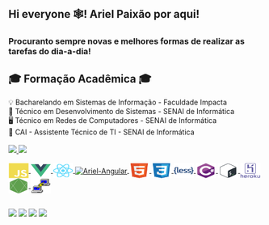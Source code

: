 ## Hi everyone 🕸️! Ariel Paixão por aqui! 
### Procuranto sempre novas e melhores formas de realizar as tarefas do dia-a-dia!
<div>
  <h2>🎓 Formação Acadêmica 🎓</h2>
 💡  Bacharelando em Sistemas de Informação - Faculdade Impacta <br>
 🚀  Técnico em Desenvolvimento de Sistemas - SENAI de Informática <br>
 🖥️  Técnico em Redes de Computadores - SENAI de Informática <br>
 💾  CAI - Assistente Técnico de TI - SENAI de Informática <br>
</div>

<br>

<div>
  <a href="https://github.com/arielmn22">
  <img height="180em" src="https://github-readme-stats.vercel.app/api?username=arielmn22&show_icons=true&theme=dark&include_all_commits=true&count_private=true"/>
  <img height="180em" src="https://github-readme-stats.vercel.app/api/top-langs/?username=arielmn22&layout=compact&langs_count=7&theme=dark"/>
</div>
<div style="display: inline_block"><br>
  <img align="center" alt="Ariel-Js" height="30" width="40" src="https://raw.githubusercontent.com/devicons/devicon/master/icons/javascript/javascript-plain.svg">
  <img align="center" alt="Ariel-Vue" height="30" width="40" src="https://raw.githubusercontent.com/devicons/devicon/master/icons/vuejs/vuejs-original.svg">
  <img align="center" alt="Ariel-React" height="30" width="40" src="https://raw.githubusercontent.com/devicons/devicon/master/icons/react/react-original.svg">
  <img align="center" alt="Ariel-Angular" height="30" width="40" src="https://cdn.jsdelivr.net/gh/devicons/devicon@latest/icons/angularjs/angularjs-original.svg" />
  <img align="center" alt="Ariel-HTML" height="30" width="40" src="https://raw.githubusercontent.com/devicons/devicon/master/icons/html5/html5-original.svg">
  <img align="center" alt="Ariel-CSS" height="30" width="40" src="https://raw.githubusercontent.com/devicons/devicon/master/icons/css3/css3-original.svg">
  <img align="center" alt="Ariel-Less" height="30" width="40" src="https://raw.githubusercontent.com/devicons/devicon/master/icons/less/less-plain-wordmark.svg">
  <img align="center" alt="Ariel-Csharp" height="30" width="40" src="https://raw.githubusercontent.com/devicons/devicon/master/icons/csharp/csharp-original.svg">
  <img align="center" alt="Ariel-Bash" height="30" width="40" src="https://raw.githubusercontent.com/devicons/devicon/master/icons/bash/bash-original.svg">
  <img align="center" alt="Ariel-Heroku" height="30" width="40" src="https://raw.githubusercontent.com/devicons/devicon/master/icons/heroku/heroku-original-wordmark.svg">
  <img align="center" alt="Ariel-Less" height="30" width="40" src="https://raw.githubusercontent.com/devicons/devicon/master/icons/nodejs/nodejs-plain.svg">
  <img align="center" alt="Ariel-Less" height="30" width="40" src="https://raw.githubusercontent.com/devicons/devicon/master/icons/putty/putty-original.svg">
</div>
  
  ##
 
<div> 
  
  <a href = "mailto:arielpaixao10@gmail.com"><img src="https://img.shields.io/badge/-Gmail-%23333?style=for-the-badge&logo=gmail&logoColor=white" target="_blank"></a>
  <a href="https://www.linkedin.com/in/ariel-paixão-4126a9170/" target="_blank"><img src="https://img.shields.io/badge/-LinkedIn-%230077B5?style=for-the-badge&logo=linkedin&logoColor=white" target="_blank"></a>
  <a href="https://www.instagram.com/arielpds/" target="_blank"><img src="https://img.shields.io/badge/Instagram-E4405F?style=for-the-badge&logo=instagram&logoColor=white"/></a>
  <a href="https://steamcommunity.com/profiles/76561198119188045/" target="_blank"><img src="https://img.shields.io/badge/Steam-000000?style=for-the-badge&logo=steam&logoColor=white"/></a>

</div>
